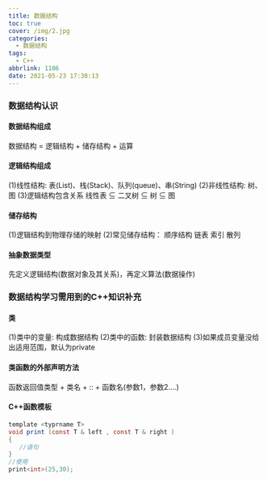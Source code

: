 ```yaml
---
title: 数据结构
toc: true
cover: /img/2.jpg
categories:
  - 数据结构
tags:
  - C++
abbrlink: 1106
date: 2021-05-23 17:38:13
---
```


### 数据结构认识

#### 数据结构组成

数据结构 = 逻辑结构 + 储存结构 + 运算<!-- more -->

#### 逻辑结构组成

(1)线性结构: 表(List)、栈(Stack)、队列(queue)、串(String)
(2)非线性结构: 树、图
(3)逻辑结构包含关系
线性表 $\subseteq$ 二叉树 $\subseteq$ 树 $\subseteq$ 图

#### 储存结构

(1)逻辑结构到物理存储的映射
(2)常见储存结构：
顺序结构
链表
索引
散列

#### 抽象数据类型

先定义逻辑结构(数据对象及其关系)，再定义算法(数据操作)

### 数据结构学习需用到的C++知识补充

#### 类

(1)类中的变量: 构成数据结构
(2)类中的函数: 封装数据结构
(3)如果成员变量没给出适用范围，默认为private

#### 类函数的外部声明方法

函数返回值类型 + 类名 + :: + 函数名(参数1，参数2….)

#### C++函数模板

```java
template <typrname T>
void print (const T & left , const T & right )
{
   //语句
}
//使用
print<int>(25,30);
```

